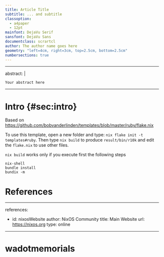 ```yaml
---
title: Article Title
subtitle: ... and subtitle
classoption:
  - a4paper
  - 12pt
mainfont: DejaVu Serif
sansfont: DejaVu Sans
documentclass: scrartcl
author: The author name goes here
geometry: "left=4cm, right=3cm, top=2.5cm, bottom=2.5cm"
numbersections: true
---
```


---
abstract: |

    Your abstract here 

---

# Intro {#sec:intro}

Based on https://github.com/bobvanderlinden/templates/blob/master/ruby/flake.nix

To use this template, open a new folder and type: `nix flake init -t templates#ruby`. Then type `nix build` to produce `result/bin/r10k` and edit the `flake.nix` to use other files.

`nix build` works only if you execute first the following steps
```
nix-shell
bundle install
bundix -m
```

# References

---
references:
- id: nixosWebsite
  author: NixOS Community
  title: Main Website
  url: https://nixos.org
  type: online

---
# wadotmemorials
